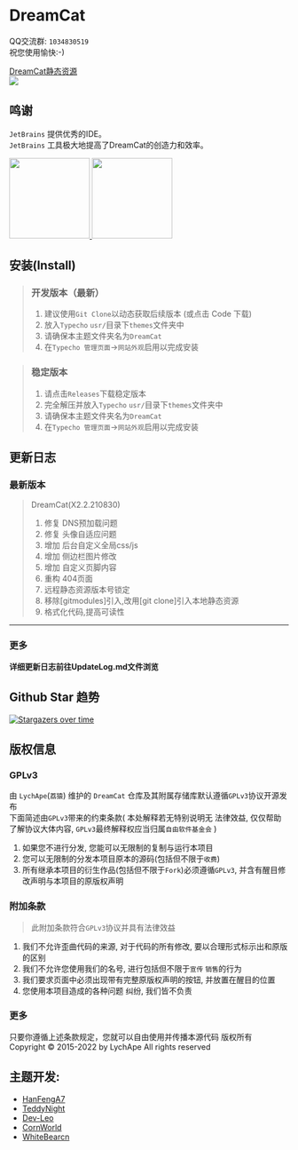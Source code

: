 # DreamCat

QQ交流群: `1034830519`   
祝您使用愉快:-)  

[DreamCat静态资源](https://github.com/LychApe/DreamCat_StaticResources)  
[![](https://data.jsdelivr.com/v1/package/gh/LychApe/DreamCat_StaticResources/badge)](https://www.jsdelivr.com/package/gh/LychApe/DreamCat_StaticResources)  

## 鸣谢  

`JetBrains` 提供优秀的IDE。  
`JetBrains` 工具极大地提高了DreamCat的创造力和效率。

<a href="https://www.jetbrains.com/?from=DreamCat" target="_blank">
<img src = 'https://ftp.bmp.ovh/imgs/2021/07/7883cb70a96b6ccd.png' width="145"/>
<img src = 'https://ftp.bmp.ovh/imgs/2021/07/17d8f636fea2c03b.png' width="145"/>
</a>  

  
## 安装(Install)

> ### 开发版本（最新）  
> 1.  建议使用`Git Clone`以动态获取后续版本 (或点击 Code 下载)  
> 2.  放入`Typecho` `usr/`目录下`themes`文件夹中  
> 3.  请确保本主题文件夹名为`DreamCat`  
> 4.  在`Typecho 管理页面`->`网站外观`启用以完成安装  

> ### 稳定版本  
> 1. 请点击`Releases`下载稳定版本  
> 2. 完全解压并放入`Typecho` `usr/`目录下`themes`文件夹中
> 3. 请确保本主题文件夹名为`DreamCat`
> 4. 在`Typecho 管理页面`->`网站外观`启用以完成安装

## 更新日志
### 最新版本  
> DreamCat(X2.2.210830)  
> 1. 修复 DNS预加载问题  
> 2. 修复 头像自适应问题  
> 3. 增加 后台自定义全局css/js  
> 4. 增加 侧边栏图片修改  
> 5. 增加 自定义页脚内容  
> 6. 重构 404页面  
> 7. 远程静态资源版本号锁定  
> 8. 移除[gitmodules]引入,改用[git clone]引入本地静态资源  
> 9. 格式化代码,提高可读性  


------
### 更多
**详细更新日志前往UpdateLog.md文件浏览**

## Github Star 趋势 
[![Stargazers over time](https://starchart.cc/LychApe/DreamCat.svg)](https://starchart.cc/LychApe/DreamCat)  
  
## 版权信息
### GPLv3
由 `LychApe`(`荔猿`) 维护的 `DreamCat` 仓库及其附属存储库默认遵循`GPLv3`协议开源发布  
下面简述由`GPLv3`带来的约束条款( 本处解释若无特别说明无 法律效益, 仅仅帮助了解协议大体内容, `GPLv3`最终解释权应当归属`自由软件基金会` )  
1. 如果您不进行分发, 您能可以无限制的复制与运行本项目
2. 您可以无限制的分发本项目原本的源码(包括但不限于`收费`)  
2. 所有继承本项目的衍生作品(包括但不限于`Fork`)必须遵循`GPLv3`, 并含有醒目修改声明与本项目的原版权声明

### 附加条款
> 此附加条款符合`GPLv3`协议并具有法律效益
1. 我们不允许歪曲代码的来源, 对于代码的所有修改, 要以合理形式标示出和原版的区别
2. 我们不允许您使用我们的名号, 进行包括但不限于`宣传` `销售`的行为
3. 我们要求页面中必须出现带有完整原版权声明的按钮, 并放置在醒目的位置  
4. 您使用本项目造成的各种问题 纠纷, 我们皆不负责

### 更多
只要你遵循上述条款规定，您就可以自由使用并传播本源代码
版权所有 Copyright © 2015-2022 by LychApe All rights reserved

## 主题开发:
- [HanFengA7](https://github.com/HanFengA7)
- [TeddyNight](https://github.com/TeddyNight)
- [Dev-Leo](https://github.com/Dev-Leo)
- [CornWorld](https://github.com/CornWorld)
- [WhiteBearcn](https://github.com/whitebearcn)
